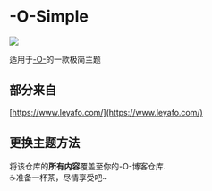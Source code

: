 # -O-Simple

![](https://ae01.alicdn.com/kf/H114f5fa9c41c4bb89036cdcede5907a9N.jpg)  

适用于[-O-](https://github.com/SomeBottle/-O-)的一款极简主题  

## 部分来自  
[https://www.leyafo.com/](https://www.leyafo.com/)  

## 更换主题方法  
将该仓库的**所有内容**覆盖至你的-O-博客仓库.   
☕准备一杯茶，尽情享受吧~  
